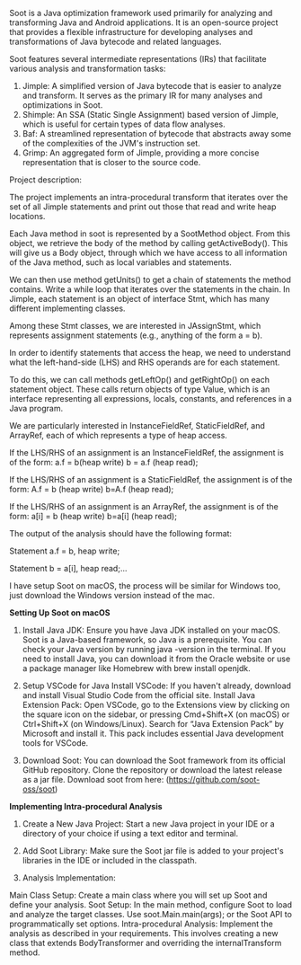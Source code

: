 Soot is a Java optimization framework used primarily for analyzing and transforming Java and Android applications. It is an open-source project that provides a flexible infrastructure for developing analyses and transformations of Java bytecode and related languages.

Soot features several intermediate representations (IRs) that facilitate various analysis and transformation tasks:

1. Jimple: A simplified version of Java bytecode that is easier to analyze and transform. It serves as the primary IR for many analyses and optimizations in Soot.
2. Shimple: An SSA (Static Single Assignment) based version of Jimple, which is useful for certain types of data flow analyses.
3. Baf: A streamlined representation of bytecode that abstracts away some of the complexities of the JVM's instruction set.
4. Grimp: An aggregated form of Jimple, providing a more concise representation that is closer to the source code.

Project description: 

The project implements an intra-procedural transform that iterates over the set of all Jimple statements and print out those that read and write heap locations.

Each Java method in soot is represented by a SootMethod object. From this object, we retrieve the body of the method by calling getActiveBody(). This will give us a Body object, through which we have access to all information of the Java method, such as local variables and statements. 

We can then use method getUnits() to get a chain of statements the method contains. Write a while loop that iterates over the statements in the chain. In Jimple, each statement is an object of interface Stmt, which has many different implementing classes. 

Among these Stmt classes, we are interested in JAssignStmt, which represents assignment statements (e.g., anything of the form a = b). 

In order to identify statements that access the heap, we need to understand what the left-hand-side (LHS) and RHS operands are for each statement. 

To do this, we can call methods getLeftOp() and getRightOp() on each statement object. These calls return objects of type Value, which is an interface representing all expressions, locals, constants, and references in a Java program. 

We are particularly interested in InstanceFieldRef, StaticFieldRef, and ArrayRef, each of which represents a type of heap access.

If the LHS/RHS of an assignment is an InstanceFieldRef, the assignment is of the form:
 a.f = b(heap write) 
 b = a.f (heap read);

If the LHS/RHS of an assignment is a StaticFieldRef, the assignment is of the form:
 A.f = b (heap write)
 b=A.f (heap read);

If the LHS/RHS of an assignment is an ArrayRef, the assignment is of the form: 
 a[i] = b (heap write)
 b=a[i] (heap read); 

The output of the analysis should have the following format:

Statement a.f = b, heap write;

Statement b = a[i], heap read;...

I have setup Soot on macOS, the process will be similar for Windows too, just download the Windows version instead of the mac.

**Setting Up Soot on macOS**

1. Install Java JDK: Ensure you have Java JDK installed on your macOS. Soot is a Java-based framework, so Java is a prerequisite. You can check your Java version by running java -version in the terminal. If you need to install Java, you can download it from the Oracle website or use a package manager like Homebrew with brew install openjdk.

2.  Setup VSCode for Java
Install VSCode: If you haven't already, download and install Visual Studio Code from the official site.
Install Java Extension Pack: Open VSCode, go to the Extensions view by clicking on the square icon on the sidebar, or pressing Cmd+Shift+X (on macOS) or Ctrl+Shift+X (on Windows/Linux). Search for “Java Extension Pack” by Microsoft and install it. This pack includes essential Java development tools for VSCode.

3. Download Soot: You can download the Soot framework from its official GitHub repository. Clone the repository or download the latest release as a jar file.
Download soot from here: (https://github.com/soot-oss/soot)

**Implementing Intra-procedural Analysis**
1. Create a New Java Project: Start a new Java project in your IDE or a directory of your choice if using a text editor and terminal.

2. Add Soot Library: Make sure the Soot jar file is added to your project's libraries in the IDE or included in the classpath.

3. Analysis Implementation:

Main Class Setup: Create a main class where you will set up Soot and define your analysis.
Soot Setup: In the main method, configure Soot to load and analyze the target classes. Use soot.Main.main(args); or the Soot API to programmatically set options.
Intra-procedural Analysis: Implement the analysis as described in your requirements. This involves creating a new class that extends BodyTransformer and overriding the internalTransform method.
